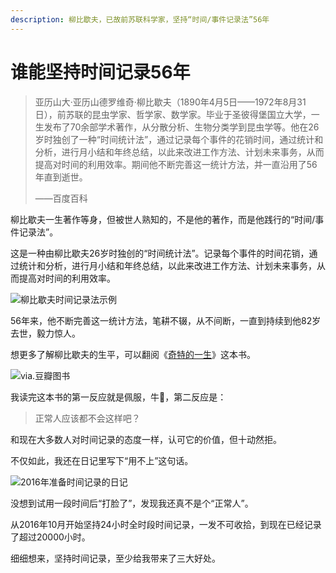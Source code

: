 ```yaml
---
description: 柳比歇夫，已故前苏联科学家，坚持“时间/事件记录法”56年
---
```


# 谁能坚持时间记录56年

> 亚历山大·亚历山德罗维奇·柳比歇夫（1890年4月5日——1972年8月31日），前苏联的昆虫学家、哲学家、数学家。毕业于圣彼得堡国立大学，一生发布了70余部学术著作，从分散分析、生物分类学到昆虫学等。他在26岁时独创了一种“时间统计法”，通过记录每个事件的花销时间，通过统计和分析，进行月小结和年终总结，以此来改进工作方法、计划未来事务，从而提高对时间的利用效率。期间他不断完善这一统计方法，并一直沿用了56年直到逝世。
>
> ——百度百科

柳比歇夫一生著作等身，但被世人熟知的，不是他的著作，而是他践行的“时间/事件记录法”。

这是一种由柳比歇夫26岁时独创的“时间统计法”。记录每个事件的时间花销，通过统计和分析，进行月小结和年终总结，以此来改进工作方法、计划未来事务，从而提高对时间的利用效率。

![&#x67F3;&#x6BD4;&#x6B47;&#x592B;&#x65F6;&#x95F4;&#x8BB0;&#x5F55;&#x6CD5;&#x793A;&#x4F8B;](https://img.mubu.com/document_image/1dc92a1d-de2e-41e8-bcee-d845c2f9eadb-158680.jpg)

56年来，他不断完善这一统计方法，笔耕不辍，从不间断，一直到持续到他82岁去世，毅力惊人。

想更多了解柳比歇夫的生平，可以翻阅《[奇特的一生](https://book.douban.com/subject/1115353/)》这本书。

![via.&#x8C46;&#x74E3;&#x56FE;&#x4E66;](https://img.mubu.com/document_image/54a46ace-a9f9-4add-9eb9-c726f4ce8aa3-158680.jpg)

我读完这本书的第一反应就是佩服，牛🍺，第二反应是：

> 正常人应该都不会这样吧？

和现在大多数人对时间记录的态度一样，认可它的价值，但十动然拒。

不仅如此，我还在日记里写下“用不上”这句话。

![2016&#x5E74;&#x51C6;&#x5907;&#x65F6;&#x95F4;&#x8BB0;&#x5F55;&#x7684;&#x65E5;&#x8BB0;](https://uploader.shimo.im/f/fcukUHudcHICer26.jpg!thumbnail)

没想到试用一段时间后“打脸了”，发现我还真不是个“正常人”。

从2016年10月开始坚持24小时全时段时间记录，一发不可收拾，到现在已经记录了超过20000小时。

细细想来，坚持时间记录，至少给我带来了三大好处。

